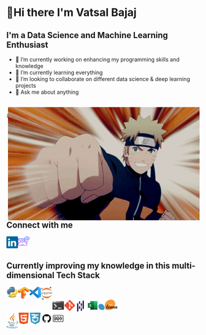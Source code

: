 # 👋Hi there I'm Vatsal Bajaj

## I'm a Data Science and Machine Learning Enthusiast

- 🔭 I’m currently working on enhancing my programming skills and knowledge
- 🌱 I’m currently learning everything
- 👯 I’m looking to collaborate on different data science & deep learning projects
- 💬 Ask me about anything

<br>

<div aling="right">
<img align="right" alt="Naruto hi with a fist" width="500px" src="assests/giphy (3).gif" />
</div>

```python
if __name__ == "__main__":
    while(alive, 😀):
        eat(🍴)
        sleep(😴)
        code(👨‍💻)
```
<br>

## Connect with me
<a href="https://linkedin.com/in/vatsalbajaj">
    <img align="left" alt="LinkedIn" width="30px" src="assests/linkedin.svg" />
</a>
<a href="mailto:vatsalb61@gmail.com">
    <img align="left" alt="Email" width="30px" src="assests/mail.png" />
</a>

<br>
<br>

## Currently improving my knowledge in this multi-dimensional Tech Stack
<img align="left" alt="Python" width="30px" src="assests/python.png" />
<img align="left" alt="Tensorflow" width="30px" src="assests/tensorflow.png" />
<img align="left" alt="VSCode" width="30px" src="assests/vscode.png" />
<img align="left" alt="Jupyter" width="30px" src="assests/jupy.png" />
<br>
<br>
<img align="left" alt="Windows Terminal" width="30px" src="assests/winterm.png" />
<img align="left" alt="Git" width="30px" src="assests/Git.png" />
<img align="left" alt="Pandas Library" width="30px" src="assests/pandas.png" />
<img align="left" alt="Excel" width="30px" src="assests/excel.png" />
<img align="left" alt="Sci-kit Learn" width="50px" src="assests/sklearn.png" />
<br>
<br>
<img align="left" alt="Java" width="30px" src="assests/java.png" />
<img align="left" alt="HTML" width="30px" src="assests/html.png" />
<img align="left" alt="CSS" width="30px" src="assests/css.png" />
<img align="left" alt="Github" width="30px" src="assests/github.png" />
<img align="left" alt="Markdown" width="30px" src="assests/markdown.png" />
<br>
<br>
<br>
<br>

<!-- space to add more -->